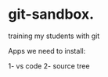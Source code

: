 # git-sandbox. 
training my students with git

Apps we need to install:

1- vs code 
2- source tree   

